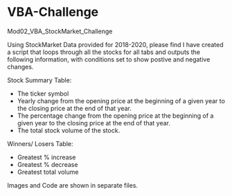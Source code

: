 # VBA-Challenge
Mod02_VBA_StockMarket_Challenge

Using StockMarket Data provided for 2018-2020, please find I have created a script that loops through all the stocks for all tabs and outputs the following information, with conditions set to show postive and negative changes.

Stock Summary Table:
 - The ticker symbol
 - Yearly change from the opening price at the beginning of a given year to the closing price at the end of that year.
 - The percentage change from the opening price at the beginning of a given year to the closing price at the end of that year.
 - The total stock volume of the stock.

 Winners/ Losers Table:
 - Greatest % increase 
 - Greatest % decrease 
 - Greatest total volume


Images and Code are shown in separate files. 
